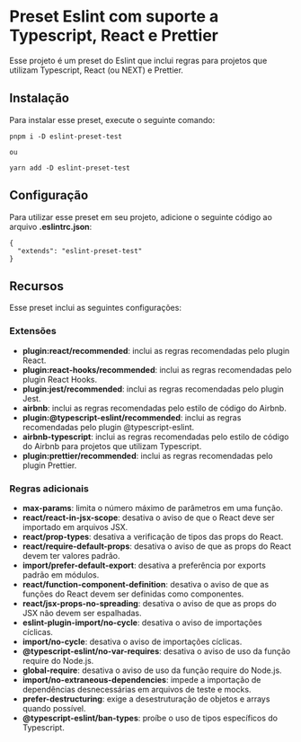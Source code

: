 # Preset Eslint com suporte a Typescript, React e Prettier

Esse projeto é um preset do Eslint que inclui regras para projetos que utilizam Typescript, React (ou NEXT) e Prettier.

## Instalação

Para instalar esse preset, execute o seguinte comando:

```
pnpm i -D eslint-preset-test

ou

yarn add -D eslint-preset-test
```

## Configuração

Para utilizar esse preset em seu projeto, adicione o seguinte código ao arquivo **.eslintrc.json**:

```
{
  "extends": "eslint-preset-test"
}
```

## Recursos

Esse preset inclui as seguintes configurações:

### Extensões

* **plugin:react/recommended**: inclui as regras recomendadas pelo plugin React.
* **plugin:react-hooks/recommended**: inclui as regras recomendadas pelo plugin React Hooks.
* **plugin:jest/recommended**: inclui as regras recomendadas pelo plugin Jest.
* **airbnb**: inclui as regras recomendadas pelo estilo de código do Airbnb.
* **plugin:@typescript-eslint/recommended**: inclui as regras recomendadas pelo plugin @typescript-eslint.
* **airbnb-typescript**: inclui as regras recomendadas pelo estilo de código do Airbnb para projetos que utilizam Typescript.
* **plugin:prettier/recommended**: inclui as regras recomendadas pelo plugin Prettier.

### Regras adicionais

* **max-params**: limita o número máximo de parâmetros em uma função.
* **react/react-in-jsx-scope**: desativa o aviso de que o React deve ser importado em arquivos JSX.
* **react/prop-types**: desativa a verificação de tipos das props do React.
* **react/require-default-props**: desativa o aviso de que as props do React devem ter valores padrão.
* **import/prefer-default-export**: desativa a preferência por exports padrão em módulos.
* **react/function-component-definition**: desativa o aviso de que as funções do React devem ser definidas como componentes.
* **react/jsx-props-no-spreading**: desativa o aviso de que as props do JSX não devem ser espalhadas.
* **eslint-plugin-import/no-cycle**: desativa o aviso de importações cíclicas.
* **import/no-cycle**: desativa o aviso de importações cíclicas.
* **@typescript-eslint/no-var-requires**: desativa o aviso de uso da função require do Node.js.
* **global-require**: desativa o aviso de uso da função require do Node.js.
* **import/no-extraneous-dependencies**: impede a importação de dependências desnecessárias em arquivos de teste e mocks.
* **prefer-destructuring**: exige a desestruturação de objetos e arrays quando possível.
* **@typescript-eslint/ban-types**: proíbe o uso de tipos específicos do Typescript.

